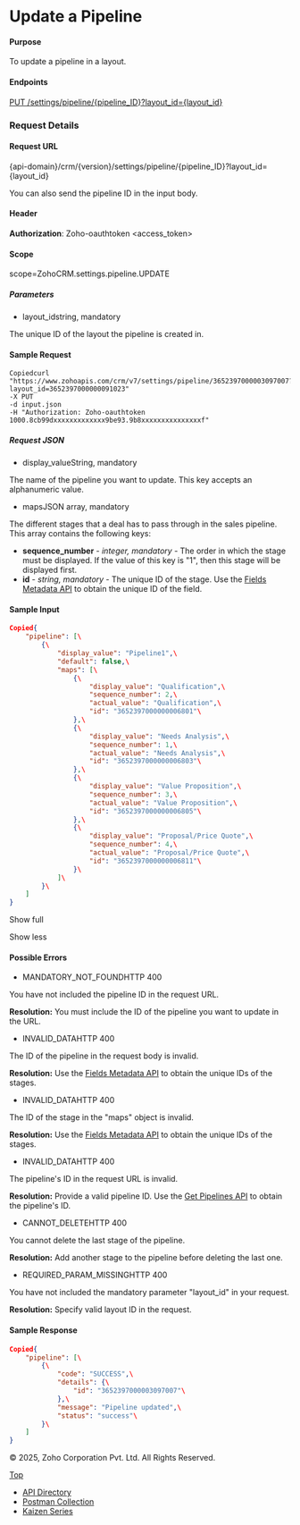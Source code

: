 
# Update a Pipeline

#### Purpose

To update a pipeline in a layout.

#### Endpoints

[PUT /settings/pipeline/{pipeline\_ID}?layout\_id={layout\_id}](https://www.zoho.com/crm/developer/docs/api/v7/update-pipeline.html)

### Request Details

#### Request URL

{api-domain}/crm/{version}/settings/pipeline/{pipeline\_ID}?layout\_id={layout\_id}

You can also send the pipeline ID in the input body.

#### Header

**Authorization**: Zoho-oauthtoken <access\_token>

#### Scope

scope=ZohoCRM.settings.pipeline.UPDATE

##### Parameters

- layout\_idstring, mandatory



The unique ID of the layout the pipeline is created in.


#### Sample Request

``` curl
Copiedcurl "https://www.zohoapis.com/crm/v7/settings/pipeline/3652397000003097007?layout_id=3652397000000091023"
-X PUT
-d input.json
-H "Authorization: Zoho-oauthtoken 1000.8cb99dxxxxxxxxxxxxx9be93.9b8xxxxxxxxxxxxxxxf"
```

##### Request JSON

- display\_valueString, mandatory



The name of the pipeline you want to update. This key accepts an alphanumeric value.

- mapsJSON array, mandatory



The different stages that a deal has to pass through in the sales pipeline. This array contains the following keys:



- **sequence\_number** \- _integer, mandatory_ \- The order in which the stage must be displayed. If the value of this key is "1", then this stage will be displayed first.
- **id** \- _string, mandatory_ \- The unique ID of the stage. Use the [Fields Metadata API](https://www.zoho.com/crm/developer/docs/api/v7/field-meta.html) to obtain the unique ID of the field.

#### Sample Input

``` json
Copied{
    "pipeline": [\
        {\
            "display_value": "Pipeline1",\
            "default": false,\
            "maps": [\
                {\
                    "display_value": "Qualification",\
                    "sequence_number": 2,\
                    "actual_value": "Qualification",\
                    "id": "3652397000000006801"\
                },\
                {\
                    "display_value": "Needs Analysis",\
                    "sequence_number": 1,\
                    "actual_value": "Needs Analysis",\
                    "id": "3652397000000006803"\
                },\
                {\
                    "display_value": "Value Proposition",\
                    "sequence_number": 3,\
                    "actual_value": "Value Proposition",\
                    "id": "3652397000000006805"\
                },\
                {\
                    "display_value": "Proposal/Price Quote",\
                    "sequence_number": 4,\
                    "actual_value": "Proposal/Price Quote",\
                    "id": "3652397000000006811"\
                }\
            ]\
        }\
    ]
}
```

Show full

Show less

#### Possible Errors

- MANDATORY\_NOT\_FOUNDHTTP 400



You have not included the pipeline ID in the request URL.

**Resolution:** You must include the ID of the pipeline you want to update in the URL.

- INVALID\_DATAHTTP 400



The ID of the pipeline in the request body is invalid.

**Resolution:** Use the [Fields Metadata API](https://www.zoho.com/crm/developer/docs/api/v7/field-meta.html) to obtain the unique IDs of the stages.

- INVALID\_DATAHTTP 400



The ID of the stage in the "maps" object is invalid.

**Resolution:** Use the [Fields Metadata API](https://www.zoho.com/crm/developer/docs/api/v7/field-meta.html) to obtain the unique IDs of the stages.

- INVALID\_DATAHTTP 400



The pipeline's ID in the request URL is invalid.

**Resolution:** Provide a valid pipeline ID. Use the [Get Pipelines API](https://www.zoho.com/crm/developer/docs/api/v7/get-pipelines.html) to obtain the pipeline's ID.

- CANNOT\_DELETEHTTP 400



You cannot delete the last stage of the pipeline.

**Resolution:** Add another stage to the pipeline before deleting the last one.

- REQUIRED\_PARAM\_MISSINGHTTP 400



You have not included the mandatory parameter "layout\_id" in your request.

**Resolution:** Specify valid layout ID in the request.


#### Sample Response

``` json
Copied{
    "pipeline": [\
        {\
            "code": "SUCCESS",\
            "details": {\
                "id": "3652397000003097007"\
            },\
            "message": "Pipeline updated",\
            "status": "success"\
        }\
    ]
}
```

© 2025, Zoho Corporation Pvt. Ltd. All Rights Reserved.

[Top](https://www.zoho.com/crm/developer/docs/api/v7/update-pipeline.html#top)

- [API Directory](https://www.zoho.com/crm/developer/docs/api-directory.html?source_from=qlink_)
- [Postman Collection](https://www.postman.com/zohocrmdevelopers/workspace/zoho-crm-developers/overview?source_from=qlink_)
- [Kaizen Series](https://www.zoho.com/crm/developer/docs/kaizen-series-directory.html?source_from=qlink_)